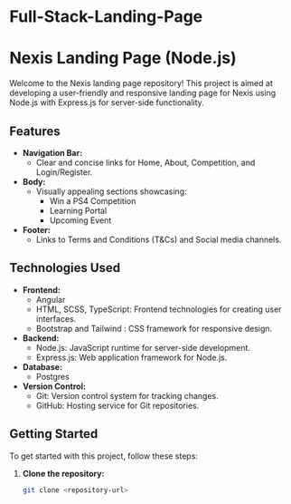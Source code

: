 # Full-Stack-Landing-Page

#  Nexis Landing Page (Node.js)

Welcome to the  Nexis landing page repository! This project is aimed at developing a user-friendly and responsive landing page for  Nexis using Node.js with Express.js for server-side functionality.

## Features

- **Navigation Bar:**
  - Clear and concise links for Home, About, Competition, and Login/Register.
- **Body:**
  - Visually appealing sections showcasing:
    - Win a PS4 Competition
    - Learning Portal
    - Upcoming Event
- **Footer:**
  - Links to Terms and Conditions (T&Cs) and Social media channels.

## Technologies Used

- **Frontend:**
  - Angular
  - HTML, SCSS, TypeScript: Frontend technologies for creating user interfaces.
  - Bootstrap and Tailwind : CSS framework for responsive design.
- **Backend:**
  - Node.js: JavaScript runtime for server-side development.
  - Express.js: Web application framework for Node.js.
- **Database:**
  - Postgres
- **Version Control:**
  - Git: Version control system for tracking changes.
  - GitHub: Hosting service for Git repositories.

## Getting Started

To get started with this project, follow these steps:

1. **Clone the repository:**
   ```bash
   git clone <repository-url>
